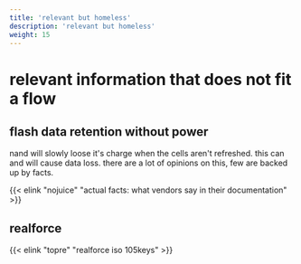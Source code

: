 ```yaml
---
title: 'relevant but homeless'
description: 'relevant but homeless'
weight: 15
---
```

# relevant information that does not fit a flow

## flash data retention without power
nand will slowly loose it's charge when the cells aren't refreshed. this can and will cause data loss.
there are a lot of opinions on this, few are backed up by facts. 

{{< elink "nojuice" "actual facts: what vendors say in their documentation" >}}

## realforce
{{< elink "topre" "realforce iso 105keys" >}}
